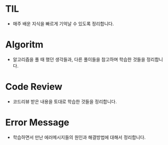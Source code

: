 # TIL
* 매주 배운 지식을 빠르게 기억날 수 있도록 정리합니다.

# Algoritm
* 알고리즘을 풀 때 했던 생각들과, 다른 풀이들을 참고하며 학습한 것들을 정리합니다.

# Code Review
* 코드리뷰 받은 내용을 토대로 학습한 것들을 정리합니다.

# Error Message
* 학습하면서 만난 에러메시지들의 원인과 해결방법에 대해서 정리합니다.
